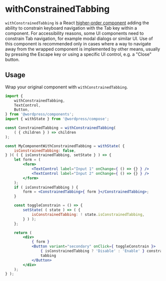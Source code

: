 # withConstrainedTabbing

`withConstrainedTabbing` is a React [higher-order component](https://facebook.github.io/react/docs/higher-order-components.html) adding the ability to constrain keyboard navigation with the Tab key within a component. For accessibility reasons, some UI components need to constrain Tab navigation, for example modal dialogs or similar UI. Use of this component is recommended only in cases where a way to navigate away from the wrapped component is implemented by other means, usually by pressing the Escape key or using a specific UI control, e.g. a "Close" button.

## Usage

Wrap your original component with `withConstrainedTabbing`.

```jsx
import {
	withConstrainedTabbing,
	TextControl,
	Button,
} from '@wordpress/components';
import { withState } from '@wordpress/compose';

const ConstrainedTabbing = withConstrainedTabbing(
	( { children } ) => children
);

const MyComponentWithConstrainedTabbing = withState( {
	isConstrainedTabbing: false,
} )( ( { isConstrainedTabbing, setState } ) => {
	let form = (
		<form>
			<TextControl label="Input 1" onChange={ () => {} } />
			<TextControl label="Input 2" onChange={ () => {} } />
		</form>
	);
	if ( isConstrainedTabbing ) {
		form = <ConstrainedTabbing>{ form }</ConstrainedTabbing>;
	}

	const toggleConstrain = () => {
		setState( ( state ) => ( {
			isConstrainedTabbing: ! state.isConstrainedTabbing,
		} ) );
	};

	return (
		<div>
			{ form }
			<Button variant="secondary" onClick={ toggleConstrain }>
				{ isConstrainedTabbing ? 'Disable' : 'Enable' } constrain
				tabbing
			</Button>
		</div>
	);
} );
```
